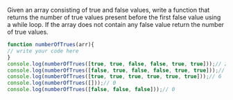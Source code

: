 Given an array consisting of true and false values, write a function that returns 
the number of true values present before the first false value using a while loop.
If the array does not contain any false value return the number of true values.

```js
function numberOfTrues(arr){
// write your code here
}
console.log(numberOfTrues([true, true, false, false, true, true]));// 2
console.log(numberOfTrues([false, true, false, false, true, true]));// 0
console.log(numberOfTrues([true, true, true, true, true, true]));// 6
console.log(numberOfTrues([]));// 0
console.log(numberOfTrues([false, false, false]));// 0
```

